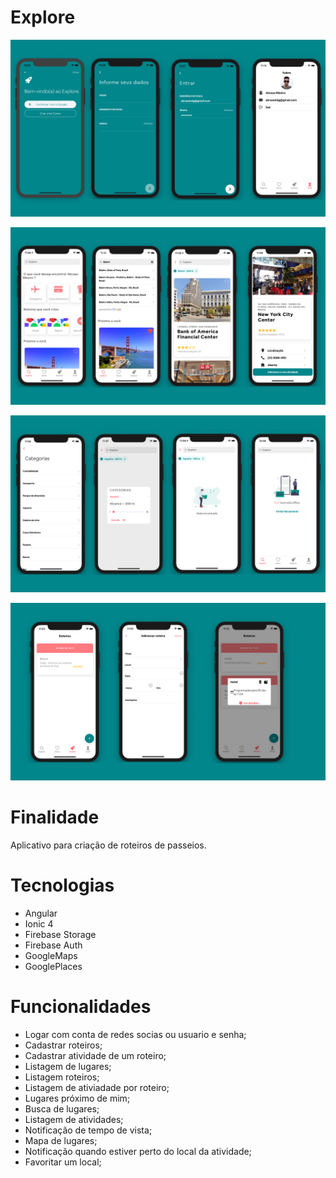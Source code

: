 # Explore

![Login](./screenshot/login.png)

![Home](./screenshot/home.png)

![Guide](./screenshot/filtro.png)

![Guide](./screenshot/guide.png)

# Finalidade 
  Aplicativo para criação de roteiros de passeios. 
# Tecnologias 
- Angular
- Ionic 4
- Firebase Storage 
- Firebase Auth
- GoogleMaps
- GooglePlaces

# Funcionalidades

- Logar com conta de redes socias ou usuario e senha;
- Cadastrar roteiros;
- Cadastrar atividade de um roteiro;
- Listagem de lugares;
- Listagem roteiros;
- Listagem de ativiadade por roteiro;
- Lugares próximo de mim;
- Busca de lugares;
- Listagem de atividades;
- Notificação de tempo de vista;
- Mapa de lugares;
- Notificação quando estiver perto do local da atividade;
- Favoritar um local;
